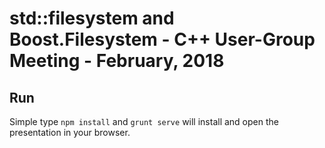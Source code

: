 # std::filesystem and Boost.Filesystem - C++ User-Group Meeting - February, 2018

## Run
Simple type `npm install` and `grunt serve` will install and open the presentation in your browser.
